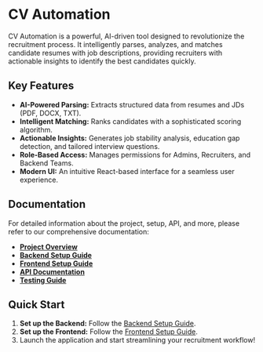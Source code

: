 # CV Automation

CV Automation is a powerful, AI-driven tool designed to revolutionize the recruitment process. It intelligently parses, analyzes, and matches candidate resumes with job descriptions, providing recruiters with actionable insights to identify the best candidates quickly.

## Key Features

-   **AI-Powered Parsing:** Extracts structured data from resumes and JDs (PDF, DOCX, TXT).
-   **Intelligent Matching:** Ranks candidates with a sophisticated scoring algorithm.
-   **Actionable Insights:** Generates job stability analysis, education gap detection, and tailored interview questions.
-   **Role-Based Access:** Manages permissions for Admins, Recruiters, and Backend Teams.
-   **Modern UI:** An intuitive React-based interface for a seamless user experience.

## Documentation

For detailed information about the project, setup, API, and more, please refer to our comprehensive documentation:

-   [**Project Overview**](./docs/project_overview.md)
-   [**Backend Setup Guide**](./docs/backend_setup.md)
-   [**Frontend Setup Guide**](./docs/frontend_setup.md)
-   [**API Documentation**](./docs/api_documentation.md)
-   [**Testing Guide**](./docs/testing.md)

## Quick Start

1.  **Set up the Backend:** Follow the [Backend Setup Guide](./docs/backend_setup.md).
2.  **Set up the Frontend:** Follow the [Frontend Setup Guide](./docs/frontend_setup.md).
3.  Launch the application and start streamlining your recruitment workflow!